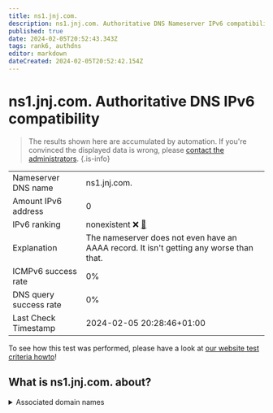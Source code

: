 ```yaml
---
title: ns1.jnj.com.
description: ns1.jnj.com. Authoritative DNS Nameserver IPv6 compatibility
published: true
date: 2024-02-05T20:52:43.343Z
tags: rank6, authdns
editor: markdown
dateCreated: 2024-02-05T20:52:42.154Z
---
```


# ns1.jnj.com. Authoritative DNS IPv6 compatibility

> The results shown here are accumulated by automation. If you're convinced the displayed data is wrong, please [contact the administrators](/howto/chat). 
{.is-info}




|   |   |
| - | - |
| Nameserver DNS name | ns1.jnj.com.
| Amount IPv6 address | 0
| IPv6 ranking | nonexistent :x: [🔗](/howto/ranking) |
| Explanation | The nameserver does not even have an AAAA record. It isn't getting any worse than that. |
| ICMPv6 success rate | 0%|
| DNS query success rate | 0% |
| Last Check Timestamp | 2024-02-05 20:28:46+01:00 |

To see how this test was performed, please have a look at [our website test criteria howto](/howto/testcriteria/authdns)!


## What is ns1.jnj.com. about?






<details>
<summary>Associated domain names</summary>

www.jnj.com

</details>
